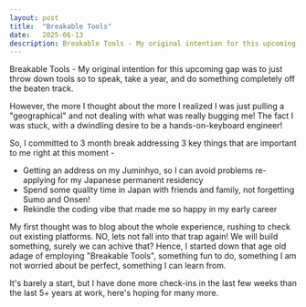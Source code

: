 ```yaml
---
layout: post
title:  "Breakable Tools"
date:   2025-06-13
description: Breakable Tools - My original intention for this upcoming gap was to just throw down tools so to speak, take a year, and do something completely off the beaten track...
---
```


<p class="intro"><span class="dropcap">B</span>reakable Tools - My original intention for this upcoming gap was to just throw down tools so to speak, take a year, and do something completely off the beaten track.</p><p>However, the more I thought about the more I realized I was just pulling a "geographical" and not dealing with what was really bugging me! The fact I was stuck, with a dwindling desire to be a hands-on-keyboard engineer!</p>
</p> So, I committed to 3 month break addressing 3 key things that are important to me right at this moment - </p> 

* Getting an address on my Juminhyo, so I can avoid problems re-applying for my Japanese permanent residency
* Spend some quality time in Japan with friends and family, not forgetting Sumo and Onsen!
* Rekindle the coding vibe that made me so happy in my early career

<p>My first thought was to blog about the whole experience, rushing to check out existing platforms. NO, lets not fall into that trap again! We will build something, surely we can achive that? Hence, I started down that age old adage of employing "Breakable Tools", something fun to do, something I am not worried about be perfect, something I can learn from.</p>
<p>It's barely a start, but I have done more check-ins in the last few weeks than the last 5+ years at work, here's hoping for many more.</p>
